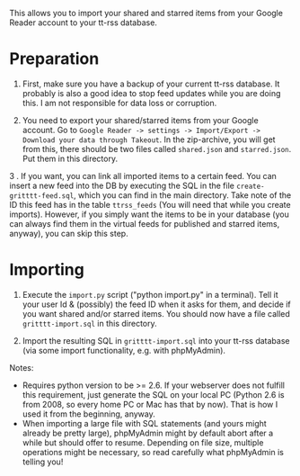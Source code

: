 This allows you to import your shared and starred items from your Google Reader account to your tt-rss database.

# Preparation

1. First, make sure you have a backup of your current tt-rss database.
It probably is also a good idea to stop feed updates while you
are doing this. I am not responsible for data loss or corruption.

2. You need to export your shared/starred items from your Google account.
Go to `Google Reader -> settings -> Import/Export -> Download your data through Takeout`.
In the zip-archive, you will get from this, there should be two files called 
`shared.json` and `starred.json`. Put them in this directory.

3 . If you want, you can link all imported items to a certain feed. 
You can insert a new feed into the DB by executing the SQL in the file `create-gritttt-feed.sql`, which you can find in the 
main directory. Take note of the ID this feed has in the table `ttrss_feeds`
(You will need that while you create imports).
However, if you simply want the items to be in your database (you can always find them in the virtual feeds for published and starred items, anyway), you can skip this step.


# Importing

1. Execute the `import.py` script ("python import.py" in a terminal). Tell it your user Id & (possibly) the feed ID when
it asks for them, and decide if you want shared and/or starred items. You should now have a file called `gritttt-import.sql` in this directory.

2. Import the resulting SQL in `gritttt-import.sql` into your tt-rss database
(via some import functionality, e.g. with phpMyAdmin). 


Notes: 

* Requires python version to be >= 2.6. If your webserver does not fulfill this requirement, just generate the SQL on your local PC (Python 2.6 is from 2008, so every home PC or Mac has that by now). That is how I used it from the beginning, anyway.
* When importing a large file with SQL statements (and yours might already be pretty large), phpMyAdmin might by default abort after a while but should offer to resume. Depending on file size, multiple operations might be necessary, so read carefully what phpMyAdmin is telling you!

